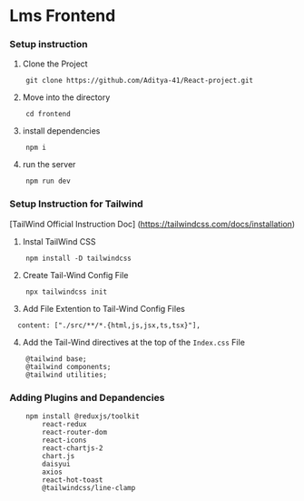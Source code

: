 # Lms Frontend


### Setup instruction 
1. Clone the Project 
```
    git clone https://github.com/Aditya-41/React-project.git
```
2. Move into the directory
```
    cd frontend
```
3. install dependencies
```
    npm i
```

4. run the server
```
    npm run dev
```

### Setup Instruction for Tailwind 
[TailWind Official Instruction Doc]
(https://tailwindcss.com/docs/installation)

1. Instal TailWind CSS
```
    npm install -D tailwindcss
```
2. Create Tail-Wind Config File
```
    npx tailwindcss init
```
3. Add File Extention to Tail-Wind Config Files
```
  content: ["./src/**/*.{html,js,jsx,ts,tsx}"],

```
4. Add the Tail-Wind directives at the top of the `Index.css` File
```
    @tailwind base;
    @tailwind components;
    @tailwind utilities;
```
### Adding Plugins and Depandencies
```
    npm install @reduxjs/toolkit 
        react-redux 
        react-router-dom 
        react-icons
        react-chartjs-2
        chart.js
        daisyui
        axios
        react-hot-toast 
        @tailwindcss/line-clamp
```
